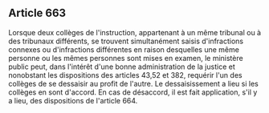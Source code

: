 Article 663
----
Lorsque deux collèges de l'instruction, appartenant à un même tribunal ou à des
tribunaux différents, se trouvent simultanément saisis d'infractions connexes ou
d'infractions différentes en raison desquelles une même personne ou les mêmes
personnes sont mises en examen, le ministère public peut, dans l'intérêt d'une
bonne administration de la justice et nonobstant les dispositions des articles
43,52 et 382, requérir l'un des collèges de se dessaisir au profit de l'autre.
Le dessaisissement a lieu si les collèges en sont d'accord. En cas de désaccord,
il est fait application, s'il y a lieu, des dispositions de l'article 664.
